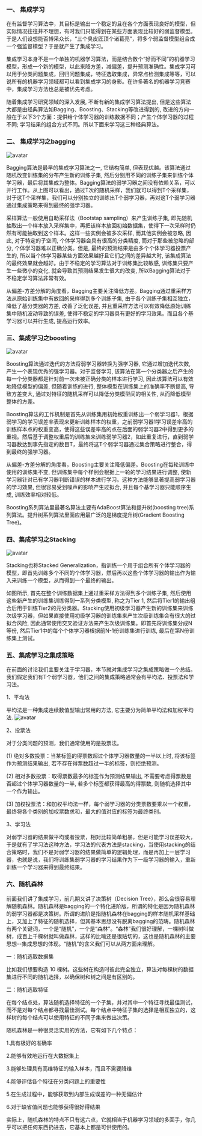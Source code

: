 ### 一、 集成学习

在有监督学习算法中，其目标是输出一个稳定的且在各个方面表现良好的模型，但实际情况往往并不理想，有时我们只能得到在某些方面表现比较好的弱监督模型。于是人们设想能否博采众长，“三个臭皮匠顶个诸葛亮”，将多个弱监督模型组合成一个强监督模型？于是就产生了集成学习。

集成学习本身不是一个单独的机器学习算法，而是结合数个“好而不同”的机器学习模型，形成一个新的模型，以此来降方差，减偏差，提升预测准确性。集成学习可以用于分类问题集成，回归问题集成，特征选取集成，异常点检测集成等等，可以说所有的机器学习领域都可以看到集成学习的身影。在许多著名的机器学习竞赛中，集成学习方法也总是被优先考虑。

随着集成学习研究领域的深入发展, 不断有新的集成学习算法提出, 但是这些算法大都是由经典算法如Bagging、Boosting、Stacking等改进得到的, 改进的方向一般在于以下3个方面：提供给个体学习器的训练数据不同；产生个体学习器的过程不同; 学习结果的组合方式不同。所以下面来学习这三种经典算法。



### 二、 集成学习之bagging
![avatar](https://github.com/Miraclelucy/ml_in_action/blob/main/img/ch08/1.png?raw=true)

Bagging算法是最早的集成学习算法之一, 它结构简单, 但表现优越。该算法通过随机改变训练集的分布产生新的训练子集, 然后分别用不同的训练子集来训练个体学习器，最后将其集成为整体。Bagging算法的弱学习器之间没有依赖关系，可以并行工作。从上图可以看出，通过T次的随机采样，我们就可以得到T个采样集，对于这T个采样集，我们可以分别独立的训练出T个弱学习器，再对这T个弱学习器通过集成策略来得到最终的强学习器。

采样算法一般使用自助采样法（Bootstap sampling）来产生训练子集, 即先随机抽取出一个样本放入采样集中，再把该样本放回初始数据集，使得下一次采样时仍然有可能抽取到这个样本。这样一些实例会被多次采样, 而其他实例会被忽略, 因此, 对于特定的子空间, 个体学习器会具有很高的分类精度, 而对于那些被忽略的部分, 个体学习器难以正确分类。但是, 最终的预测结果是由多个个体学习器投票产生的, 所以当个体学习器某些方面效果越好且它们之间的差异越大时, 该集成算法的最终效果就会越好。由于不稳定的学习算法对于训练集比较敏感, 训练集只要产生一些微小的变化, 就会导致其预测结果发生很大的改变, 所以Bagging算法对于不稳定学习算法非常有效。

从偏差-方差分解的角度看，Bagging主要关注降低方差。Bagging通过重采样方法从原始训练集中有放回的采样得到多个训练子集, 由于各个训练子集相互独立，降低了基分类器的方差, 改善了泛化误差, 并且重采样方法可以有效降低原始训练集中随机波动导致的误差, 使得不稳定的学习器具有更好的学习效果。而且各个基学习器可以并行生成, 提高运行效率。


### 三、集成学习之boosting  
![avatar](https://github.com/Miraclelucy/ml_in_action/blob/main/img/ch08/2.png?raw=true)

Boosting算法通过迭代的方法将弱学习器转换为强学习器, 它通过增加迭代次数, 产生一个表现优秀的强学习器。对于监督学习, 该算法在第一个分类器之后产生的每一个分类器都是针对前一次未被正确分类的样本进行学习, 因此该算法可以有效地降低模型的偏差, 但随着训练的进行, 整体模型在训练集上的准确率不断提高, 导致方差变大, 通过对特征的随机采样可以降低分类模型间的相关性, 从而降低模型整体的方差。

Boosting算法的工作机制是首先从训练集用初始权重训练出一个弱学习器1，根据弱学习的学习误差率表现来更新训练样本的权重，之前弱学习器1学习误差率高的训练样本点的权重变高，使得这些误差率高的点在后面的弱学习器2中得到更多的重视。然后基于调整权重后的训练集来训练弱学习器2，如此重复进行，直到弱学习器数达到事先指定的数目T，最终将这T个弱学习器通过集合策略进行整合，得到最终的强学习器。

从偏差-方差分解的角度看，Boosting主要关注降低偏差。Boosting在每轮训练中使用的训练集不变, 但训练集中每个样例会根据上一轮的学习结果进行调整, 使新学习器针对已有学习器判断错误的样本进行学习。这种方法能够显著提高弱学习器的学习效果, 但很容易受到噪声的影响产生过拟合, 并且每个基学习器只能顺序生成, 训练效率相对较低。

Boosting系列算法里最著名算法主要有AdaBoost算法和提升树(boosting tree)系列算法。提升树系列算法里面应用最广泛的是梯度提升树(Gradient Boosting Tree)。

### 四、集成学习之Stacking
![avatar](https://github.com/Miraclelucy/ml_in_action/blob/main/img/ch08/3.png?raw=true)

Stacking也称Stacked Generalization，指训练一个用于组合所有个体学习器的模型，即首先训练多个不同的个体学习器，然后再以这些个体学习器的输出作为输入来训练一个模型，从而得到一个最终的输出。

如图所示, 首先在整个训练数据集上通过重采样方法得到多个训练子集, 然后使用这些新产生的训练集训练得到一系列分类模型, 称之为Tier 1, 然后将Tier1的输出组合后用于训练Tier2的元分类器。Stacking使用初级学习器产生新的训练集来训练次级学习器，但如果直接使用初级学习器的训练集来产生次级训练集会有很大的过拟合风险, 因此通常使用交叉验证方法来产生次级训练集。即首先将训练集分成N等份, 然后Tier1中的每个个体学习器根据前N-1份训练集进行训练, 最后在第N份训练集上测试。



### 五、集成学习之集成策略

在前面的讨论我们主要关注于学习器，本节就对集成学习之集成策略做一个总结。我们假定我们有T个弱学习器，他们之间的集成策略通常会有平均法、投票法和学习法。

1、平均法

平均法是一种集成连续数值型输出常用的方法, 它主要分为简单平均法和加权平均法.
![avatar](https://github.com/Miraclelucy/ml_in_action/blob/main/img/ch08/4.png?raw=true)

2、投票法

对于分类问题的预测，我们通常使用的是投票法。

(1) 绝对多数投票：当某标签的得票数超过个体学习器数量的一半以上时, 将该标签作为预测结果输出, 若不存在得票数超过一半的标签，则拒绝预测。

(2) 相对多数投票：取得票数最多的标签作为预测结果输出, 不需要考虑得票数是否超过个体学习器数量的一半, 若多个标签都获得最高的得票数, 则随机选择其中一个作为输出。

(3) 加权投票法：和加权平均法一样，每个弱学习器的分类票数要乘以一个权重，最终将各个类别的加权票数求和，最大的值对应的标签为最终类别。


3、学习法

对弱学习器的结果做平均或者投票，相对比较简单粗暴，但是可能学习误差较大，于是就有了学习法这种方法，学习法的代表方法是stacking，当使用stacking的结合策略时，我们不是对弱学习器的结果做简单的逻辑处理，而是再加上一层学习器，也就是说，我们将训练集弱学习器的学习结果作为下一级学习器的输入，重新训练一个学习器来得到最终结果。


### 六、随机森林

前面我们讲了集成学习，前几期又讲了决策树（Decision Tree），那么会很容易理解随机森林。随机森林是bagging的一个特化进阶版，所谓的特化是因为随机森林的弱学习器都是决策树。所谓的进阶是指随机森林在bagging的样本随机采样基础上，又加上了特征的随机选择，但其基本思想没有脱离bagging的范畴。随机森林有两个关键词，一个是“随机”，一个是“森林”。“森林”我们很好理解，一棵树叫做树，成百上千棵树就叫做森林，这样的比喻还是很贴切的，这也是随机森林的主要思想--集成思想的体现。“随机”的含义我们可以从两方面来理解。

一：随机选取数据集

比如我们想要构造 10 棵树。这些树在构造时彼此完全独立，算法对每棵树的数据集进行不同的随机选择，以确保树和树之间是有区别的。

二：随机选取特征

在每个结点处，算法随机选择特征的一个子集，并对其中一个特征寻找最佳测试，而不是对每个结点都寻找最佳测试。每个结点中特征子集的选择是相互独立的，这样树的每个结点可以使用特征的不同子集来做出决策。


随机森林是一种很灵活实用的方法，它有如下几个特点：

1.具有极好的准确率

2.能够有效地运行在大数据集上

3.能够处理具有高维特征的输入样本，而且不需要降维

4.能够评估各个特征在分类问题上的重要性

5.在生成过程中，能够获取到内部生成误差的一种无偏估计

6.对于缺省值问题也能够获得很好得结果

实际上，随机森林的特点不只有这六点，它就相当于机器学习领域的多面手，你几乎可以把任何东西扔进去，它基本上都是可供使用的。

